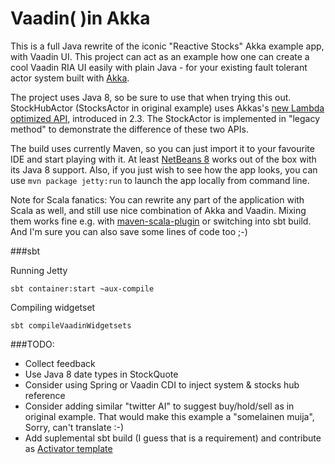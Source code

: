 # Vaadin( )in Akka

This is a full Java rewrite of the iconic "Reactive Stocks" Akka example app, with Vaadin UI. This project can act as an example how one can create a cool Vaadin RIA UI easily with plain Java - for your existing fault tolerant actor system built with [Akka](http://akka.io).

The project uses Java 8, so be sure to use that when trying this out. StockHubActor (StocksActor in original example) uses Akkas's [new Lambda optimized API](http://typesafe.com/blog/akka-230-major-release), introduced in 2.3. The StockActor is implemented in "legacy method" to demonstrate the difference of these two APIs.

The build uses currently Maven, so you can just import it to your favourite IDE and start playing with it. At least [NetBeans 8](https://netbeans.org) works out of the box with its Java 8 support. Also, if you just wish to see how the app looks, you can use `mvn package jetty:run` to launch the app locally from command line.

Note for Scala fanatics: You can rewrite any part of the application with Scala as well, and still use nice combination of Akka and Vaadin. Mixing them works fine e.g. with [maven-scala-plugin](http://scala-tools.org/mvnsites/maven-scala-plugin/) or switching into sbt build. And I'm sure you can also save some lines of code too ;-)

###sbt

Running Jetty

    sbt container:start ~aux-compile
    
Compiling widgetset
    
    sbt compileVaadinWidgetsets

###TODO:

 * Collect feedback
 * Use Java 8 date types in StockQuote
 * Consider using Spring or Vaadin CDI to inject system & stocks hub reference
 * Consider adding similar "twitter AI" to suggest buy/hold/sell as in original example. That would make this example a "somelainen muija", Sorry, can't translate :-)
 * Add suplemental sbt build (I guess that is a requirement) and contribute as [Activator template](https://typesafe.com/activator/template/contribute)
